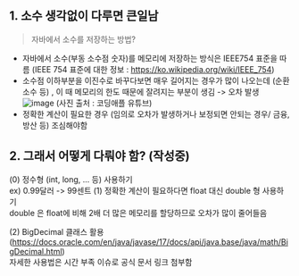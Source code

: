 
## 1. 소수 생각없이 다루면 큰일남

> 자바에서 소수를 저장하는 방법?

- 자바에서 소수(부동 소수점 숫자)를 메모리에 저장하는 방식은 IEEE754 표준을 따름
(IEEE 754 표준에 대한 정보 : https://ko.wikipedia.org/wiki/IEEE_754)
- 소수점 이하부분을 이진수로 바꾸다보면 매우 길어지는 경우가 많이 나오는데 (순환소수 등) , 이 때 메모리의 한도 때문에 잘려지는 부분이 생김 -> 오차 발생
![image](https://github.com/ws1811/cs-study/assets/98735772/1dfd65b0-6b47-4689-9d49-ebe5c40b5a7e) (사진 출처 : 코딩애플 유튜브)
- 정확한 계산이 필요한 경우 (임의로 오차가 발생하거나 보정되면 안되는 경우/ 금융, 방산 등) 조심해야함

  
## 2. 그래서 어떻게 다뤄야 함? (작성중)
(0) 정수형 (int, long, ... 등) 사용하기    
ex) 0.99달러 -> 99센트
(1) 정확한 계산이 필요하다면 float 대신 double 형 사용하기    
double 은 float에 비해 2배 더 많은 메모리를 할당하므로 오차가 많이 줄어들음    

(2) BigDecimal 클래스 활용 (https://docs.oracle.com/en/java/javase/17/docs/api/java.base/java/math/BigDecimal.html)    
자세한 사용법은 시간 부족 이슈로 공식 문서 링크 첨부함


